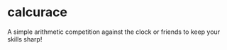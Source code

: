 # calcurace
A simple arithmetic competition against the clock or friends to keep your skills sharp!
